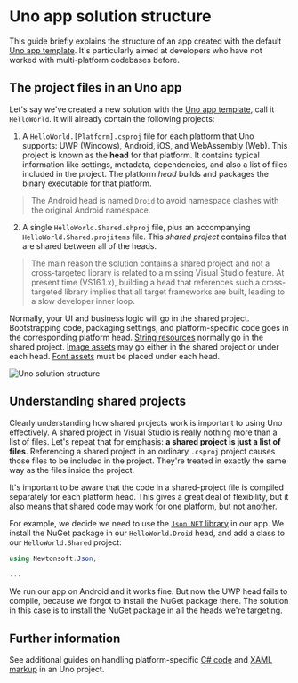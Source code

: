 # Uno app solution structure

This guide briefly explains the structure of an app created with the default [Uno app template](https://marketplace.visualstudio.com/items?itemName=nventivecorp.uno-platform-addin). It's particularly aimed at developers who have not worked with multi-platform codebases before. 

## The project files in an Uno app

Let's say we've created a new solution with the [Uno app template](https://marketplace.visualstudio.com/items?itemName=nventivecorp.uno-platform-addin), call it `HelloWorld`. It will already contain the following projects:

1. A `HelloWorld.[Platform].csproj` file for each platform that Uno supports: UWP (Windows), Android, iOS, and WebAssembly (Web). This project is known as the **head** for that platform. It contains typical information like settings, metadata, dependencies, and also a list of files included in the project. The platform *head* builds and packages the binary executable for that platform. 

> The Android head is named `Droid` to avoid namespace clashes with the original Android namespace.

2. A single `HelloWorld.Shared.shproj` file, plus an accompanying `HelloWorld.Shared.projitems` file. This *shared project* contains files that are shared between all of the heads.

> The main reason the solution contains a shared project and not a cross-targeted library is related to a missing Visual Studio feature. At present time (VS16.1.x), building a head that references such a cross-targeted library implies that all target frameworks are built, leading to a slow developer inner loop.

Normally, your UI and business logic will go in the shared project. Bootstrapping code, packaging settings, and platform-specific code goes in the corresponding platform head. [String resources](using-uno-ui.md#localization) normally go in the shared project. [Image assets](features/working-with-assets.md) may go either in the shared project or under each head. [Font assets](using-uno-ui.md#custom-fonts) must be placed under each head.

![Uno solution structure](Assets/solution-structure.png)

## Understanding shared projects

Clearly understanding how shared projects work is important to using Uno effectively. A shared project in Visual Studio is really nothing more than a list of files. Let's repeat that for emphasis: **a shared project is just a list of files**. Referencing a shared project in an ordinary `.csproj` project causes those files to be included in the project. They're treated in exactly the same way as the files inside the project. 

It's important to be aware that the code in a shared-project file is compiled separately for each platform head. This gives a great deal of flexibility, but it also means that shared code may work for one platform, but not another.

For example, we decide we need to use the [`Json.NET` library](https://www.newtonsoft.com/json) in our app. We install the NuGet package in our `HelloWorld.Droid` head, and add a class to our `HelloWorld.Shared` project:

```csharp
using Newtonsoft.Json;

...
```

We run our app on Android and it works fine. But now the UWP head fails to compile, because we forgot to install the NuGet package there. The solution in this case is to install the NuGet package in all the heads we're targeting.

## Further information

See additional guides on handling platform-specific [C# code](platform-specific-csharp.md) and [XAML markup](platform-specific-xaml.md) in an Uno project.
